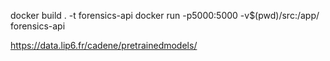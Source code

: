 docker build . -t forensics-api
docker run -p5000:5000 -v$(pwd)/src:/app/ forensics-api


https://data.lip6.fr/cadene/pretrainedmodels/
